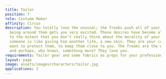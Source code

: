 ```yaml
---
title: Tailor
position: 7
role: Costume Maker
affinity: Circus
description: You totally love the unusual; the freaks push all of your buttons and
  being around them gets you very excited. These desires have become all-encompassing
  to the extent that you don’t really think about the morality of your desires. Dressing
  someone is like giving him another life, a new skin. They are your creature. You
  want to protect them, to keep them close to you. The freaks are the way to gratification
  and perhaps, who knows, something more? They love you.
requirements: Tailor gear and some fabrics as props for your profession
layout: page
image: assets/images/characters/tailor.jpg
applications: 2
---
```

